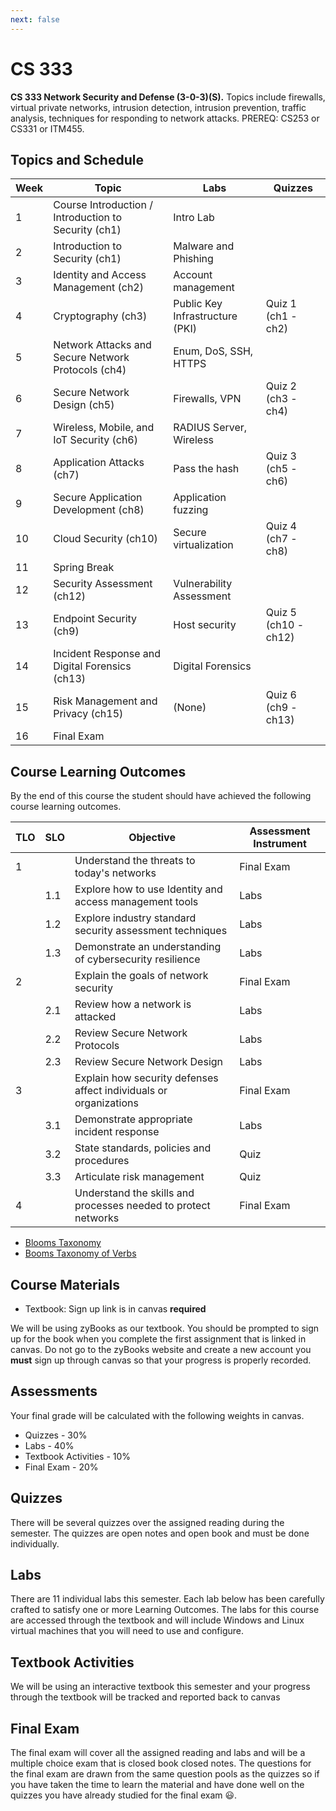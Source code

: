 ```yaml
---
next: false
---
```


# CS 333

**CS 333 Network Security and Defense (3-0-3)(S).** Topics include
firewalls, virtual private networks, intrusion detection, intrusion
prevention, traffic analysis, techniques for responding to network
attacks. PREREQ: CS253 or CS331 or ITM455.

## Topics and Schedule

| Week | Topic                                                                | Labs                            | Quizzes              |
| ---- | -------------------------------------------------------------------- | ------------------------------- | -------------------- |
| 1    | Course Introduction / Introduction to Security (ch1)                 | Intro Lab                       |                      |
| 2    | Introduction to Security (ch1)                                       | Malware and Phishing            |                      |
| 3    | Identity and Access Management (ch2)                                 | Account management              |                      |
| 4    | Cryptography (ch3)                                                   | Public Key Infrastructure (PKI) | Quiz 1 (ch1 - ch2)   |
| 5    | Network Attacks and Secure Network Protocols (ch4)                   | Enum, DoS, SSH, HTTPS           |                      |
| 6    | Secure Network Design (ch5)                                          | Firewalls, VPN                  | Quiz 2 (ch3 - ch4)   |
| 7    | Wireless, Mobile, and IoT Security (ch6)                             | RADIUS Server, Wireless         |                      |
| 8    | Application Attacks (ch7)                                            | Pass the hash                   | Quiz 3 (ch5 - ch6)   |
| 9    | Secure Application Development (ch8)                                 | Application fuzzing             |                      |
| 10   | Cloud Security (ch10)                                                | Secure virtualization           | Quiz 4 (ch7 - ch8)   |
| 11   | Spring Break                                                         |                                 |                      |
| 12   | Security Assessment (ch12)                                           | Vulnerability Assessment        |                      |
| 13   | Endpoint Security (ch9)                                              | Host security                   | Quiz 5 (ch10 - ch12) |
| 14   | Incident Response and Digital Forensics (ch13)                       | Digital Forensics               |                      |
| 15   | Risk Management and Privacy (ch15)                                   | (None)                          | Quiz 6 (ch9 - ch13)  |
| 16   | Final Exam                                                           |                                 |                      |

## Course Learning Outcomes

By the end of this course the student should have achieved the following
course learning outcomes.

| TLO | SLO | Objective                                                         | Assessment Instrument |
|-----|-----|-------------------------------------------------------------------|-----------------------|
| 1   |     | Understand the threats to today's networks                        | Final Exam            |
|     | 1.1 | Explore how to use Identity and access management tools           | Labs                  |
|     | 1.2 | Explore industry standard security assessment techniques          | Labs                  |
|     | 1.3 | Demonstrate an understanding of cybersecurity resilience          | Labs                  |
| 2   |     | Explain the goals of network security                             | Final Exam            |
|     | 2.1 | Review  how a network is attacked                                 | Labs                  |
|     | 2.2 | Review Secure Network Protocols                                   | Labs                  |
|     | 2.3 | Review Secure Network Design                                      | Labs                  |
| 3   |     | Explain how security defenses affect individuals or organizations | Final Exam            |
|     | 3.1 | Demonstrate appropriate incident response                         | Labs                  |
|     | 3.2 | State standards, policies and procedures                          | Quiz                  |
|     | 3.3 | Articulate  risk management                                       | Quiz                  |
| 4   |     | Understand the skills and processes needed to protect networks    | Final Exam            |

- [Blooms Taxonomy](https://cft.vanderbilt.edu/guides-sub-pages/blooms-taxonomy/)
- [Booms Taxonomy of Verbs](https://tips.uark.edu/blooms-taxonomy-verb-chart/)

## Course Materials

- Textbook: Sign up link is in canvas **required**

We will be using zyBooks as our textbook. You should be prompted to sign
up for the book when you complete the first assignment that is linked in
canvas. Do not go to the zyBooks website and create a new account you
**must** sign up through canvas so that your progress is properly
recorded.

## Assessments

Your final grade will be calculated with the following weights in
canvas.

- Quizzes - 30%
- Labs - 40%
- Textbook Activities - 10%
- Final Exam - 20%

## Quizzes

There will be several quizzes over the assigned reading during the
semester. The quizzes are open notes and open book and must be done
individually.

## Labs

There are 11 individual labs this semester. Each lab below has been
carefully crafted to satisfy one or more Learning Outcomes. The labs for
this course are accessed through the textbook and will include Windows
and Linux virtual machines that you will need to use and configure.

## Textbook Activities

We will be using an interactive textbook this semester and your progress
through the textbook will be tracked and reported back to canvas

## Final Exam

The final exam will cover all the assigned reading and labs and will be
a multiple choice exam that is closed book closed notes. The questions
for the final exam are drawn from the same question pools as the quizzes
so if you have taken the time to learn the material and have done well
on the quizzes you have already studied for the final exam 😃.

<!--@include: ../../parts/syllabus-boiler.md-->
